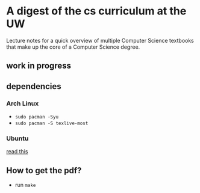# A digest of the cs curriculum at the UW
Lecture notes for a quick overview of multiple Computer Science textbooks that make up the core of a Computer Science degree.
## work in progress

## dependencies
### Arch Linux
* `sudo pacman -Syu`
* `sudo pacman -S texlive-most`

### Ubuntu
[read this](https://linuxhint.com/install-latex-ubuntu/)

## How to get the pdf?
* run `make`
